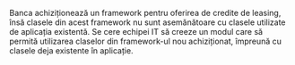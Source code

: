 Banca achiziționează un framework pentru oferirea de credite de leasing, însă clasele din acest
framework nu sunt asemănătoare cu clasele utilizate de aplicația existentă. Se cere echipei IT să
creeze un modul care să permită utilizarea claselor din framework-ul nou achiziționat, împreună
cu clasele deja existente în aplicație.

